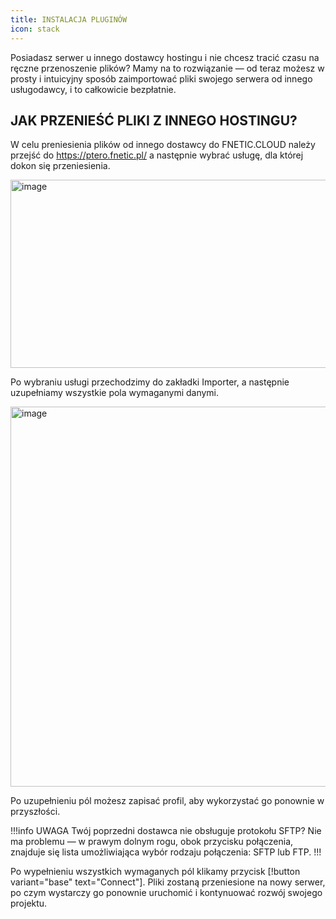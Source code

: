 ```yaml
---
title: INSTALACJA PLUGINÓW
icon: stack
---
```


Posiadasz serwer u innego dostawcy hostingu i nie chcesz tracić czasu na ręczne przenoszenie plików?
Mamy na to rozwiązanie — od teraz możesz w prosty i intuicyjny sposób zaimportować pliki swojego serwera od innego usługodawcy, i to całkowicie bezpłatnie.

## JAK PRZENIEŚĆ PLIKI Z INNEGO HOSTINGU?

W celu preniesienia plików od innego dostawcy do FNETIC.CLOUD należy przejść do https://ptero.fnetic.pl/ a następnie wybrać usługę, dla której dokon się przeniesienia.

<img width="733" height="301" alt="image" src="https://github.com/user-attachments/assets/19399ff9-ce5f-401a-bd30-3c7f749644a8" /><br>

Po wybraniu usługi przechodzimy do zakładki Importer, a następnie uzupełniamy wszystkie pola wymaganymi danymi.

<img width="1585" height="608" alt="image" src="https://github.com/user-attachments/assets/9e3c012d-ca27-455b-aded-2b1fa2ab4e89" /><br>

Po uzupełnieniu pól możesz zapisać profil, aby wykorzystać go ponownie w przyszłości.

!!!info UWAGA
Twój poprzedni dostawca nie obsługuje protokołu SFTP?
Nie ma problemu — w prawym dolnym rogu, obok przycisku połączenia, znajduje się lista umożliwiająca wybór rodzaju połączenia: SFTP lub FTP.
!!!

Po wypełnieniu wszystkich wymaganych pól klikamy przycisk
[!button variant="base" text="Connect"].
Pliki zostaną przeniesione na nowy serwer, po czym wystarczy go ponownie uruchomić i kontynuować rozwój swojego projektu.

